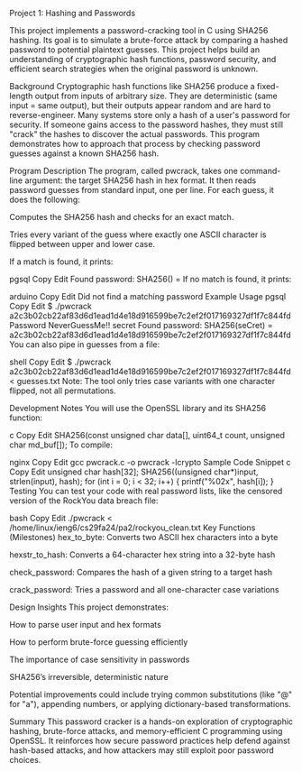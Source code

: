 Project 1: Hashing and Passwords 

This project implements a password-cracking tool in C using SHA256 hashing. Its goal is to simulate a brute-force attack by comparing a hashed password to potential plaintext guesses. This project helps build an understanding of cryptographic hash functions, password security, and efficient search strategies when the original password is unknown.

Background
Cryptographic hash functions like SHA256 produce a fixed-length output from inputs of arbitrary size. They are deterministic (same input = same output), but their outputs appear random and are hard to reverse-engineer. Many systems store only a hash of a user's password for security. If someone gains access to the password hashes, they must still "crack" the hashes to discover the actual passwords. This program demonstrates how to approach that process by checking password guesses against a known SHA256 hash.

Program Description
The program, called pwcrack, takes one command-line argument: the target SHA256 hash in hex format. It then reads password guesses from standard input, one per line. For each guess, it does the following:

Computes the SHA256 hash and checks for an exact match.

Tries every variant of the guess where exactly one ASCII character is flipped between upper and lower case.

If a match is found, it prints:

pgsql
Copy
Edit
Found password: SHA256(<matching password>) = <hash>
If no match is found, it prints:

arduino
Copy
Edit
Did not find a matching password
Example Usage
pgsql
Copy
Edit
$ ./pwcrack a2c3b02cb22af83d6d1ead1d4e18d916599be7c2ef2f017169327df1f7c844fd
Password
NeverGuessMe!!
secret
Found password: SHA256(seCret) = a2c3b02cb22af83d6d1ead1d4e18d916599be7c2ef2f017169327df1f7c844fd
You can also pipe in guesses from a file:

shell
Copy
Edit
$ ./pwcrack a2c3b02cb22af83d6d1ead1d4e18d916599be7c2ef2f017169327df1f7c844fd < guesses.txt
Note: The tool only tries case variants with one character flipped, not all permutations.

Development Notes
You will use the OpenSSL library and its SHA256 function:

c
Copy
Edit
SHA256(const unsigned char data[], uint64_t count, unsigned char md_buf[]);
To compile:

nginx
Copy
Edit
gcc pwcrack.c -o pwcrack -lcrypto
Sample Code Snippet
c
Copy
Edit
unsigned char hash[32];
SHA256((unsigned char*)input, strlen(input), hash);
for (int i = 0; i < 32; i++) {
    printf("%02x", hash[i]);
}
Testing
You can test your code with real password lists, like the censored version of the RockYou data breach file:

bash
Copy
Edit
./pwcrack < /home/linux/ieng6/cs29fa24/pa2/rockyou_clean.txt
Key Functions (Milestones)
hex_to_byte: Converts two ASCII hex characters into a byte

hexstr_to_hash: Converts a 64-character hex string into a 32-byte hash

check_password: Compares the hash of a given string to a target hash

crack_password: Tries a password and all one-character case variations

Design Insights
This project demonstrates:

How to parse user input and hex formats

How to perform brute-force guessing efficiently

The importance of case sensitivity in passwords

SHA256’s irreversible, deterministic nature

Potential improvements could include trying common substitutions (like "@" for "a"), appending numbers, or applying dictionary-based transformations.

Summary
This password cracker is a hands-on exploration of cryptographic hashing, brute-force attacks, and memory-efficient C programming using OpenSSL. It reinforces how secure password practices help defend against hash-based attacks, and how attackers may still exploit poor password choices.
